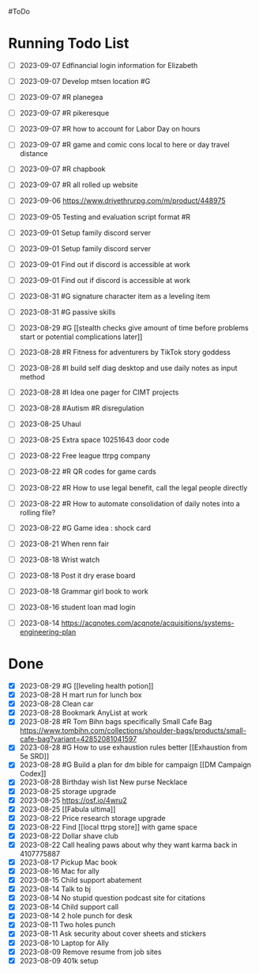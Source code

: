 #ToDo
# Running Todo List
- [ ] 2023-09-07 Edfinancial login information for Elizabeth
- [ ] 2023-09-07 Develop mtsen location #G 
- [ ] 2023-09-07 #R planegea
- [ ] 2023-09-07 #R pikeresque 
- [ ] 2023-09-07 #R how to account for Labor Day on hours
- [ ] 2023-09-07 #R game and comic cons local to here or day travel distance
- [ ] 2023-09-07 #R chapbook
- [ ] 2023-09-07 #R all rolled up website
- [ ] 2023-09-06 https://www.drivethrurpg.com/m/product/448975
- [ ] 2023-09-05 Testing and evaluation script format #R 
- [ ] 2023-09-01 Setup family discord server
- [ ] 2023-09-01 Setup family discord server
- [ ] 2023-09-01 Find out if discord is accessible at work
- [ ] 2023-09-01 Find out if discord is accessible at work
- [ ] 2023-08-31 #G signature character item as a leveling item
- [ ] 2023-08-31 #G passive skills
- [ ] 2023-08-29 #G [[stealth checks give amount of time before problems start or potential complications later]]
- [ ] 2023-08-28 #R Fitness for adventurers by TikTok story goddess
- [ ] 2023-08-28 #I build self diag desktop and use daily notes as input method
- [ ] 2023-08-28 #I Idea one pager for CIMT projects
- [ ] 2023-08-28 #Autism #R disregulation
- [ ] 2023-08-25 Uhaul
- [ ] 2023-08-25 Extra space 10251643 door code
- [ ] 2023-08-22 Free league ttrpg company 
- [ ] 2023-08-22 #R QR codes for game cards
- [ ] 2023-08-22 #R How to use legal benefit, call the legal people directly
- [ ] 2023-08-22 #R How to automate consolidation of daily notes into a rolling file?
- [ ] 2023-08-22 #G Game idea : shock card
- [ ] 2023-08-21 When renn fair
- [ ] 2023-08-18 Wrist watch 
- [ ] 2023-08-18 Post it dry erase board
- [ ] 2023-08-18 Grammar girl book to work 
- [ ] 2023-08-16 student loan mad login
- [ ] 2023-08-14 https://acqnotes.com/acqnote/acquisitions/systems-engineering-plan


# Done
- [x] 2023-08-29 #G [[leveling health potion]]
- [x] 2023-08-28 H mart run for lunch box
- [x] 2023-08-28 Clean car
- [x] 2023-08-28 Bookmark AnyList at work
- [x] 2023-08-28 #R Tom Bihn bags specifically Small Cafe Bag https://www.tombihn.com/collections/shoulder-bags/products/small-cafe-bag?variant=42852081041597
- [x] 2023-08-28 #G How to use exhaustion rules better [[Exhaustion from 5e SRD]]
- [x] 2023-08-28 #G Build a plan for dm bible for campaign [[DM Campaign Codex]]
- [x] 2023-08-28  Birthday wish list New purse Necklace
- [x] 2023-08-25 storage upgrade
- [x] 2023-08-25 https://osf.io/4wru2
- [x] 2023-08-25 [[Fabula ultima]]
- [x] 2023-08-22 Price research storage upgrade
- [x] 2023-08-22 Find [[local ttrpg store]] with game space 
- [x] 2023-08-22 Dollar shave club
- [x] 2023-08-22 Call healing paws about why they want karma back in 4107775887
- [x] 2023-08-17 Pickup Mac book
- [x] 2023-08-16 Mac for ally
- [x] 2023-08-15 Child support abatement 
- [x] 2023-08-14 Talk to bj
- [x] 2023-08-14 No stupid question podcast site for citations 
- [x] 2023-08-14 Child support call
- [x] 2023-08-14 2 hole punch for desk
- [x] 2023-08-11 Two holes punch
- [x] 2023-08-11 Ask security about cover sheets and stickers
- [x] 2023-08-10 Laptop for Ally
- [x] 2023-08-09 Remove resume from job sites
- [x] 2023-08-09 401k setup
